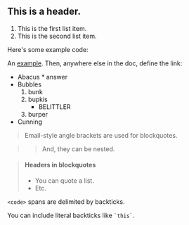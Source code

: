## This is a header.

1.   This is the first list item.
2.   This is the second list item.

Here's some example code:

An [example][id]. Then, anywhere
else in the doc, define the link:

  [id]: http://example.com/  "Title"


  *   Abacus
    * answer
*   Bubbles
    1.  bunk
    2.  bupkis
        * BELITTLER
    3. burper
*   Cunning


> Email-style angle brackets
> are used for blockquotes.

> > And, they can be nested.

> #### Headers in blockquotes
> 
> * You can quote a list.
> * Etc.


`<code>` spans are delimited
by backticks.

You can include literal backticks
like `` `this` ``.